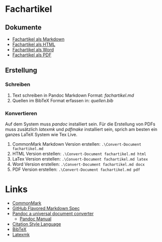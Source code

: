 # Fachartikel
## Dokumente

- [Fachartikel als Markdown](out/fachartikel.commonmark.md)
- [Fachartikel als HTML](http://htmlpreview.github.io/?https://github.com/tfbern/m121/blob/master/.article/out/fachartikel.html)
- [Fachartikel als Word](out/fachartikel.docx)
- [Fachartikel als PDF](out/fachartikel.pdf)

## Erstellung
### Schreiben

1. Text schreiben in Pandoc Markdown Format: *fachartikel.md*
2. Quellen im BibTeX Format erfassen in: *quellen.bib*

### Konvertieren
Auf dem System muss *pandoc* installiert sein. Für die Erstellung von PDFs muss zusätzlich *latexmk* und *pdfmake* installiert sein, 
sprich am besten ein ganzes LaTeX System wie Tex Live.

1. CommonMark Markdown Version erstellen: `.\Convert-Document fachartikel.md`
2. HTML Version erstellen: `.\Convert-Document fachartikel.md html`
3. LaTex Version erstellen: `.\Convert-Document fachartikel.md latex`
4. Word Version erstellen: `.\Convert-Document fachartikel.md docx`
5. PDF Version erstellen: `.\Convert-Document fachartikel.md pdf`

# Links

- [CommonMark](https://commonmark.org)
- [GitHub Flavored Markdown Spec](https://github.github.com/gfm/#link-reference-definitions)
- [Pandoc a universal document converter](https://pandoc.org/)
  - [Pandoc Manual](https://pandoc.org/MANUAL.html#)
- [Citation Style Language](https://citationstyles.org)
- [BibTeX](https://de.wikipedia.org/wiki/BibTeX)
- [Latexmk](https://mg.readthedocs.io/latexmk.html)
